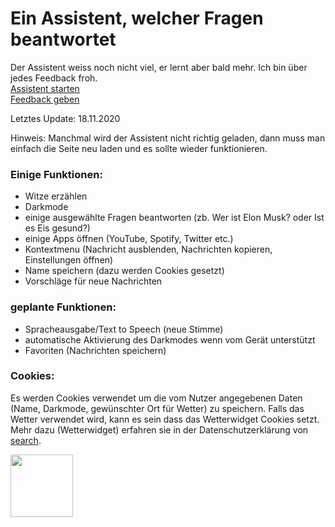 # Ein Assistent, welcher Fragen beantwortet

Der Assistent weiss noch nicht viel, er lernt aber bald mehr. Ich bin über jedes Feedback froh.
<br><a href="https://michivonah.github.io/assistant/">Assistent starten</a>
<br><a href="https://forms.gle/fkmXZpzzS7wssVHm6">Feedback geben</a>

Letztes Update: 18.11.2020

Hinweis: Manchmal wird der Assistent nicht richtig geladen, dann muss man einfach die Seite neu laden und es sollte wieder funktionieren.

### Einige Funktionen:
- Witze erzählen
- Darkmode
- einige ausgewählte Fragen beantworten (zb. Wer ist Elon Musk? oder Ist es Eis gesund?)
- einige Apps &ouml;ffnen (YouTube, Spotify, Twitter etc.)
- Kontextmenu (Nachricht ausblenden, Nachrichten kopieren, Einstellungen &ouml;ffnen)
- Name speichern (dazu werden Cookies gesetzt)
- Vorschl&auml;ge f&uuml;r neue Nachrichten

### geplante Funktionen:
- Spracheausgabe/Text to Speech (neue Stimme)
- automatische Aktivierung des Darkmodes wenn vom Gerät unterstützt
- Favoriten (Nachrichten speichern)

### Cookies:
Es werden Cookies verwendet um die vom Nutzer angegebenen Daten (Name, Darkmode, gew&uuml;nschter Ort f&uuml;r Wetter) zu speichern. Falls das Wetter verwendet wird, kann es sein dass das Wetterwidget Cookies setzt. Mehr dazu (Wetterwidget) erfahren sie in der Datenschutzerklärung von <a href="https://www.search.ch/privacy">search</a>.

<img src="https://michivonah.github.io/assistant/logo.png" width="100px">

